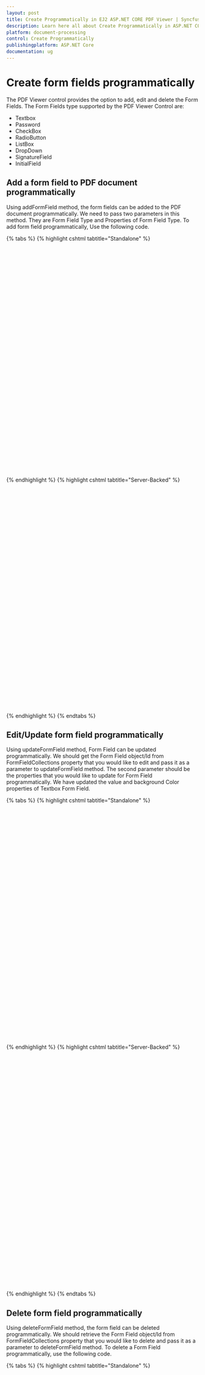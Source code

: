 ```yaml
---
layout: post
title: Create Programmatically in EJ2 ASP.NET CORE PDF Viewer | Syncfusion
description: Learn here all about Create Programmatically in ASP.NET CORE PDF Viewer component of Syncfusion Essential JS 2 and more.
platform: document-processing
control: Create Programmatically
publishingplatform: ASP.NET Core
documentation: ug
---
```


# Create form fields programmatically

The PDF Viewer control provides the option to add, edit and delete the Form Fields. The Form Fields type supported by the PDF Viewer Control are:

* Textbox
* Password
* CheckBox
* RadioButton
* ListBox
* DropDown
* SignatureField
* InitialField

## Add a form field to PDF document programmatically

Using addFormField method, the form fields can be added to the PDF document programmatically. We need to pass two parameters in this method. They are Form Field Type and Properties of Form Field Type. To add form field programmatically, Use the following code.

{% tabs %}
{% highlight cshtml tabtitle="Standalone" %}

<div style="width:100%;height:600px">
    <ejs-pdfviewer id="pdfviewer"
                   style="height:600px"
                   documentPath="https://cdn.syncfusion.com/content/pdf/form-designer.pdf"
                   documentLoad="documentLoaded">
    </ejs-pdfviewer>
</div>
<script>
    function documentLoaded() {
        var pdfviewer = document.getElementById('pdfviewer').ej2_instances[0];
        pdfviewer.formDesignerModule.addFormField("Textbox",
            {
                name: "Textbox",
                bounds: { X: 146, Y: 229, Width: 150, Height: 24 }
            });
    }
</script>
{% endhighlight %}
{% highlight cshtml tabtitle="Server-Backed" %}

<div style="width:100%;height:600px">
    <ejs-pdfviewer id="pdfviewer"
                   style="height:600px"
                   serviceUrl="/api/PdfViewer"
                   documentPath="https://cdn.syncfusion.com/content/pdf/form-designer.pdf"
                   documentLoad="documentLoaded">
    </ejs-pdfviewer>
</div>
<script>
    function documentLoaded() {
        var pdfviewer = document.getElementById('pdfviewer').ej2_instances[0];
        pdfviewer.formDesignerModule.addFormField("Textbox",
            {
                name: "Textbox",
                bounds: { X: 146, Y: 229, Width: 150, Height: 24 }
            });
    }
</script>
{% endhighlight %}
{% endtabs %}

## Edit/Update form field programmatically

Using updateFormField method, Form Field can be updated programmatically. We should get the Form Field object/Id from FormFieldCollections property that you would like to edit and pass it as a parameter to updateFormField method. The second parameter should be the properties that you would like to update for Form Field programmatically. We have updated the value and background Color properties of Textbox Form Field.

{% tabs %}
{% highlight cshtml tabtitle="Standalone" %}

<div style="width:100%;height:600px">
    <ejs-pdfviewer id="pdfviewer"
                   style="height:600px"
                   documentPath="https://cdn.syncfusion.com/content/pdf/form-designer.pdf"
                   documentLoad="documentLoaded">
    </ejs-pdfviewer>
</div>
<script>
    function documentLoaded() {
        var pdfviewer = document.getElementById('pdfviewer').ej2_instances[0];
        pdfviewer.formDesignerModule.addFormField("Textbox",
            { name: "Textbox", bounds: { X: 146, Y: 229, Width: 150, Height: 24 } });
        pdfviewer.formDesignerModule.addFormField("Textbox",
            { name: "Textfield", bounds: { X: 300, Y: 229, Width: 150, Height: 24 } });
        pdfviewer.formDesignerModule.updateFormField(pdfviewer.formFieldCollections[0],
            { backgroundColor: 'red' });
    }
</script>

{% endhighlight %}
{% highlight cshtml tabtitle="Server-Backed" %}

<div style="width:100%;height:600px">
    <ejs-pdfviewer id="pdfviewer"
                   style="height:600px"
                   serviceUrl="/api/PdfViewer"
                   documentPath="https://cdn.syncfusion.com/content/pdf/form-designer.pdf"
                   documentLoad="documentLoaded">
    </ejs-pdfviewer>
</div>
<script>
    function documentLoaded() {
        var pdfviewer = document.getElementById('pdfviewer').ej2_instances[0];
        pdfviewer.formDesignerModule.addFormField("Textbox",
            { name: "Textbox", bounds: { X: 146, Y: 229, Width: 150, Height: 24 } });
        pdfviewer.formDesignerModule.addFormField("Textbox",
            { name: "Textfield", bounds: { X: 300, Y: 229, Width: 150, Height: 24 } });
        pdfviewer.formDesignerModule.updateFormField(pdfviewer.formFieldCollections[0],
            { backgroundColor: 'red' });
    }
</script>

{% endhighlight %}
{% endtabs %}

## Delete form field programmatically

Using deleteFormField method, the form field can be deleted programmatically. We should retrieve the Form Field object/Id from FormFieldCollections property that you would like to delete and pass it as a parameter to deleteFormField method. To delete a Form Field programmatically, use the following code.

{% tabs %}
{% highlight cshtml tabtitle="Standalone" %}

<div style="width:100%;height:600px">
    <ejs-pdfviewer id="pdfviewer"
                   style="height:600px"
                   documentPath="https://cdn.syncfusion.com/content/pdf/form-designer.pdf"
                   documentLoad="documentLoaded">
    </ejs-pdfviewer>
</div>
<script>
    function documentLoaded() {
        var pdfviewer = document.getElementById('pdfviewer').ej2_instances[0];
        pdfviewer.formDesignerModule.addFormField("Textbox",
            { name: "Textbox", bounds: { X: 146, Y: 229, Width: 150, Height: 24 } });
        pdfviewer.formDesignerModule.addFormField("Textbox",
            { name: "Textfield", bounds: { X: 300, Y: 229, Width: 150, Height: 24 } });
        pdfviewer.formDesignerModule.deleteFormField(pdfviewer.formFieldCollections[0] });
     }
</script>

{% endhighlight %}
{% highlight cshtml tabtitle="Server-Backed" %}

<div style="width:100%;height:600px">
    <ejs-pdfviewer id="pdfviewer"
                   style="height:600px"
                   serviceUrl="/api/PdfViewer"
                   documentPath="https://cdn.syncfusion.com/content/pdf/form-designer.pdf"
                   documentLoad="documentLoaded">
    </ejs-pdfviewer>
</div>
<script>
    function documentLoaded() {
        var pdfviewer = document.getElementById('pdfviewer').ej2_instances[0];
        pdfviewer.formDesignerModule.addFormField("Textbox",
            { name: "Textbox", bounds: { X: 146, Y: 229, Width: 150, Height: 24 } });
        pdfviewer.formDesignerModule.addFormField("Textbox",
            { name: "Textfield", bounds: { X: 300, Y: 229, Width: 150, Height: 24 } });
        pdfviewer.formDesignerModule.deleteFormField(pdfviewer.formFieldCollections[0] });
     }
</script>

{% endhighlight %}
{% endtabs %}


## Saving the form fields

When the download icon is selected on the toolbar, the Form Fields will be saved in the PDF document and this action will not affect the original document. Refer the below GIF for further reference.

![Alt text](../images/saveformfield.gif)

You can invoke download action using following code snippet.

{% tabs %}
{% highlight cshtml tabtitle="Standalone" %}
<div style="width:100%;height:600px">
    <ejs-pdfviewer id="pdfviewer"
                   style="height:600px"
                   documentPath="https://cdn.syncfusion.com/content/pdf/form-designer.pdf"
                   enableDownload="true"
                   documentLoad="documentLoaded">
    </ejs-pdfviewer>
</div>
<script>
    function documentLoaded() {
        var pdfViewer = document.getElementById('pdfviewer').ej2_instances[0];
        pdfViewer.download();
    }
</script>
{% endhighlight %}
{% highlight cshtml tabtitle="Server-Backed" %}

<div style="width:100%;height:600px">
    <ejs-pdfviewer id="pdfviewer"
                   style="height:600px"
                   serviceUrl="/api/PdfViewer"
                   documentPath="https://cdn.syncfusion.com/content/pdf/form-designer.pdf"
                   enableDownload="true"
                   documentLoad="documentLoaded">
    </ejs-pdfviewer>
</div>
<script>
    function documentLoaded() {
        var pdfViewer = document.getElementById('pdfviewer').ej2_instances[0];
        pdfViewer.download();
    }
</script>

{% endhighlight %}
{% endtabs %}


## Printing the form fields

When the print icon is selected on the toolbar, the PDF document will be printed along with the Form Fields added to the pages and this action will not affect the original document. Refer the below GIF for further reference.

![Alt text](../images/printformfield.gif)

You can invoke print action using the following code snippet.,

{% tabs %}
{% highlight cshtml tabtitle="Standalone" %}

<div style="width:100%;height:600px">
    <ejs-pdfviewer id="pdfviewer"
                   style="height:600px"
                   documentPath="https://cdn.syncfusion.com/content/pdf/form-designer.pdf"
                   enablePrint="true"
                   documentLoad="print">
    </ejs-pdfviewer>
</div>
<script>
    function print() {
        var pdfViewer = document.getElementById('pdfviewer').ej2_instances[0];
        pdfViewer.print.print();
    }
</script>


{% endhighlight %}
{% highlight cshtml tabtitle="Server-Backed" %}

<div style="width:100%;height:600px">
    <ejs-pdfviewer id="pdfviewer"
                   style="height:600px"
                   serviceUrl="/api/PdfViewer"
                   documentPath="https://cdn.syncfusion.com/content/pdf/form-designer.pdf"
                   enablePrint="true"
                   documentLoad="print">
    </ejs-pdfviewer>
</div>
<script>
    function print() {
        var pdfViewer = document.getElementById('pdfviewer').ej2_instances[0];
        pdfViewer.print.print();
    }
</script>

{% endhighlight %}
{% endtabs %}

## Open the existing PDF document

We can open the already saved PDF document contains Form Fields in it by clicking the open icon in the toolbar. Refer the below GIF for further reference.

![Alt text](../images/openexistingpdf.gif)

## Validate form fields

The form fields in the PDF Document will be validated when the `enableFormFieldsValidation` is set to true and hook the validateFormFields. The validateFormFields will be triggered when the PDF document is downloaded or printed with the non-filled form fields. The non-filled fields will be obtained in the `nonFillableFields` property of the event arguments of validateFormFields.

Add the following code snippet to validate the form fields,

{% tabs %}
{% highlight cshtml tabtitle="Standalone" %}

<div style="width:100%;height:600px">
    <ejs-pdfviewer id="pdfviewer"
                   style="height:600px"
                   documentPath="https://cdn.syncfusion.com/content/pdf/form-designer.pdf"
                   EnableFormFieldsValidation=true
                   ValidateFormFields="validateFormFields">
    </ejs-pdfviewer>
</div>
<script>
    function validateFormFields(args) {
        var nonfilledFormFields = args.nonFillableFields;
    }
</script>

{% endhighlight %}
{% highlight cshtml tabtitle="Server-Backed" %}

<div style="width:100%;height:600px">
    <ejs-pdfviewer id="pdfviewer"
                   style="height:600px"
                   serviceUrl="/api/PdfViewer"
                   documentPath="https://cdn.syncfusion.com/content/pdf/form-designer.pdf"
                   EnableFormFieldsValidation=true
                   ValidateFormFields="validateFormFields">
    </ejs-pdfviewer>
</div>
<script>
    function validateFormFields(args) {
        var nonfilledFormFields = args.nonFillableFields;
    }
</script>

{% endhighlight %}
{% endtabs %}

## Export and import form fields

The PDF Viewer control provides the support to export and import the form field data in the following formats using the `importFormFields`, `exportFormFields`, and `exportFormFieldsAsObject` methods.

* FDF
* XFDF
* JSON

### Export and import as FDF

Using the `exportFormFields` method, the form field data can be exported in the specified data format. This method accepts two parameters:

* The first one must be the destination path for the exported data. If the path is not specified, it will ask for the location while exporting.
* The second parameter should be the format type of the form data.

The following code explains how to export the form field data as FDF.

```html

<button id="exportFdf" onclick="exportFdf()">Export FDF</button>
<button id="importFdf" onclick="importFdf()">Import FDF</button>

<div style="width:100%;height:600px">
    <ejs-pdfviewer id="pdfviewer"
                   style="height:600px"
                   serviceUrl="/api/PdfViewer"
                   documentPath="https://cdn.syncfusion.com/content/pdf/form-designer.pdf">
    </ejs-pdfviewer>
</div>

<script>
    // Event triggers on Export FDF button click.
    function exportFdf() {
        var viewer = document.getElementById('pdfviewer').ej2_instances[0];
        // Data must be the desired path for the exported document.
        viewer.exportFormFields('Data', FormFieldDataFormat.Fdf);
    }

    // Event triggers on Import FDF button click.
    function importFdf() {
        var viewer = document.getElementById('pdfviewer').ej2_instances[0];
        // The file for importing the form fields should be placed in the desired location, and the path should be provided correctly.
        viewer.importFormFields('File', FormFieldDataFormat.Fdf);
    }
</script>

```

### Export and import as XFDF

The following code explains how to export the form field data as XFDF.

```html

<button id="exportXfdf" onclick="exportXfdf()">Export XFDF</button>
<button id="importXfdf" onclick="importXfdf()">Import XFDF</button>

<div style="width:100%;height:600px">
    <ejs-pdfviewer id="pdfviewer"
                   style="height:600px"
                   serviceUrl="/api/PdfViewer"
                   documentPath="https://cdn.syncfusion.com/content/pdf/form-designer.pdf">
    </ejs-pdfviewer>
</div>

<script>
    // Event triggers on Export XFDF button click.
    function exportXfdf() {
        var viewer = document.getElementById('pdfviewer').ej2_instances[0];
        // Data must be the desired path for the exported document.
        viewer.exportFormFields('Data', FormFieldDataFormat.Xfdf);
    }

    // Event triggers on Import XFDF button click.
    function importXfdf() {
        var viewer = document.getElementById('pdfviewer').ej2_instances[0];
        // The file for importing the form fields should be placed in the desired location, and the path should be provided correctly.
        viewer.importFormFields('File', FormFieldDataFormat.Xfdf);
    }
</script>

```

### Export and import as JSON

The following code explains how to export the form field data as JSON.

```html

<button id="exportJson" onclick="exportJson()">Export JSON</button>
<button id="importJson" onclick="importJson()">Import JSON</button>

<div style="width:100%;height:600px">
    <ejs-pdfviewer id="pdfviewer"
                   style="height:600px"
                   serviceUrl="/api/PdfViewer"
                   documentPath="https://cdn.syncfusion.com/content/pdf/form-designer.pdf">
    </ejs-pdfviewer>
</div>

<script>
    // Event triggers on Export JSON button click.
    function exportJson() {
        var viewer = document.getElementById('pdfviewer').ej2_instances[0];
        // Data must be the desired path for the exported document.
        viewer.exportFormFields('Data', FormFieldDataFormat.Json);
    }

    // Event triggers on Import JSON button click.
    function importJson() {
        var viewer = document.getElementById('pdfviewer').ej2_instances[0];
        // The file for importing the form fields should be placed in the desired location, and the path should be provided correctly.
        viewer.importFormFields('File', FormFieldDataFormat.Json);
    }
</script>

```

### Export and import as Object

The PDF Viewer control supports exporting the form field data as an object, and the exported data will be imported into the current PDF document from the object.

The following code shows how to export the form field data as an object and import the form field data from that object into the current PDF document via a button click.

```html

<button id="exportDataAsObject" onclick="exportDataAsObject()">Export Object</button>
<button id="importData" onclick="importData()">Import Data</button>

<div style="width:100%;height:600px">
    <ejs-pdfviewer id="pdfviewer"
                   style="height:600px"
                   serviceUrl="/api/PdfViewer"
                   documentPath="https://cdn.syncfusion.com/content/pdf/form-designer.pdf">
    </ejs-pdfviewer>
</div>

<script>
    var exportedData;

    // Event triggers on Export Object button click.
    function exportDataAsObject() {
        var viewer = document.getElementById('pdfviewer').ej2_instances[0];

        // Export the form field data to an FDF object.
        viewer.exportFormFieldsAsObject(FormFieldDataFormat.Fdf).then(value => {
            exportedData = value;
        })

        //// Export the form field data to an XFDF object.
        //viewer.exportFormFieldsAsObject(FormFieldDataFormat.Xfdf).then(value => {
        //    exportedData = value;
        //})

        //// Export the form field data to an JSON object.
        //viewer.exportFormFieldsAsObject(FormFieldDataFormat.Json).then(value => {
        //    exportedData = value;
        //})
    }

    // Event triggers on Import Data button click.
    function importData() {
        var viewer = document.getElementById('pdfviewer').ej2_instances[0];

        // Import the form field data from the FDF object into the current PDF document.
        viewer.importFormFields(exportedData, FormFieldDataFormat.Fdf);

        //// Import the form field data from the XFDF object into the current PDF document.
        //viewer.importFormFields (exportedData, FormFieldDataFormat.Xfdf);

        //// Import the form field data from the FDF object into the current PDF document.
        //viewer.importFormFields (exportedData, FormFieldDataFormat.Json);
    }
</script>

```


## Form Field Properties

Form field properties in Syncfusion<sup style="font-size:70%">&reg;</sup> PDF Viewer allow you to customize and interact with form fields embedded within PDF documents. This documentation provides an overview of the form field properties supported by the Syncfusion<sup style="font-size:70%">&reg;</sup> PDF Viewer and explains how to use them effectively.

  * Textbox
  * Password
  * CheckBox
  * RadioButton
  * ListBox
  * DropDown
  * SignatureField
  * InitialField

### Signature and initial fields settings

Using the `updateFormField` method, the form fields can be updated programmatically.

The following code example explains how to update the signature field properties on a button click.

{% tabs %}
{% highlight cshtml tabtitle="Standalone" %}

<button id="updateProperties" onclick="updateProperties()">Update Properties</button>

<div style="width:100%;height:600px">
    <ejs-pdfviewer id="pdfviewer"
                   style="height:600px"
                   documentPath="https://cdn.syncfusion.com/content/pdf/pdf-succinctly.pdf">
    </ejs-pdfviewer>
</div>

<script>

    // Event triggers on Update Properties button click.
    function updateProperties() {
        var viewer = document.getElementById('pdfviewer').ej2_instances[0];
        var formField = viewer.retrieveFormFields();
        viewer.formDesignerModule.updateFormField(formField[0], {
            name: 'Signature',
            isReadOnly: true,
            visibility: 'visible',
            isRequired: false,
            isPrint: true,
            tooltip: 'Signature',
            thickness: 4
        });
    }
</script>

{% endhighlight %}
{% highlight cshtml tabtitle="Server-Backed" %}

<button id="updateProperties" onclick="updateProperties()">Update Properties</button>

<div style="width:100%;height:600px">
    <ejs-pdfviewer id="pdfviewer"
                   style="height:600px"
                   serviceUrl="/api/PdfViewer"
                   documentPath="https://cdn.syncfusion.com/content/pdf/pdf-succinctly.pdf">
    </ejs-pdfviewer>
</div>

<script>

    // Event triggers on Update Properties button click.
    function updateProperties() {
        var viewer = document.getElementById('pdfviewer').ej2_instances[0];
        var formField = viewer.retrieveFormFields();
        viewer.formDesignerModule.updateFormField(formField[0], {
            name: 'Signature',
            isReadOnly: true,
            visibility: 'visible',
            isRequired: false,
            isPrint: true,
            tooltip: 'Signature',
            thickness: 4
        });
    }
</script>

{% endhighlight %}
{% endtabs %}


The following code example explains how to update the properties of the signature field added to the document from the form designer toolbar.

{% tabs %}
{% highlight cshtml tabtitle="Standalone" %}

<div style="width:100%;height:600px">
    <ejs-pdfviewer id="pdfviewer"
                   style="height:600px"
                   serviceUrl="/api/PdfViewer"
                   documentPath="https://cdn.syncfusion.com/content/pdf/pdf-succinctly.pdf"
                   documentLoad="onload"
                   >
    </ejs-pdfviewer>
</div>

<script type="text/javascript">

    window.onload = function () {
        var viewer = document.getElementById('pdfviewer').ej2_instances[0];
        viewer.signatureFieldSettings = {
            // Set the name of the form field element.
            name: 'Signature',
            // Specify whether the signature field is in read-only or read-write mode.
            isReadOnly: false,
            // Set the visibility of the form field.
            visibility: 'visible',
            // Specify whether the field is mandatory or not.
            isRequired: false,
            // Specify whether to print the signature field.
            isPrint: true,
            // Set the text to be displayed as a tooltip.
            tooltip: 'Signature',
            // Set the thickness of the signature field. To hide the borders, set the value to 0 (zero).
            thickness: 4,
            // Specify the properties of the signature indicator in the signature field.
            signatureIndicatorSettings: {
                opacity: 1,
                backgroundColor: '#daeaf7ff',
                height: 50,
                fontSize: 15,
                text: 'Signature Field',
                color: 'white'
            }
        }
    }

</script>

{% endhighlight %}
{% highlight cshtml tabtitle="Server-Backed" %}

<div style="width:100%;height:600px">
    <ejs-pdfviewer id="pdfviewer"
                   style="height:600px"
                   serviceUrl="/api/PdfViewer"
                   documentPath="https://cdn.syncfusion.com/content/pdf/pdf-succinctly.pdf"
                   documentLoad="onload"
                   >
    </ejs-pdfviewer>
</div>
<script type="text/javascript">

    window.onload = function () {
        var viewer = document.getElementById('pdfviewer').ej2_instances[0];
        viewer.signatureFieldSettings = {
            // Set the name of the form field element.
            name: 'Signature',
            // Specify whether the signature field is in read-only or read-write mode.
            isReadOnly: false,
            // Set the visibility of the form field.
            visibility: 'visible',
            // Specify whether the field is mandatory or not.
            isRequired: false,
            // Specify whether to print the signature field.
            isPrint: true,
            // Set the text to be displayed as a tooltip.
            tooltip: 'Signature',
            // Set the thickness of the signature field. To hide the borders, set the value to 0 (zero).
            thickness: 4,
            // Specify the properties of the signature indicator in the signature field.
            signatureIndicatorSettings: {
                opacity: 1,
                backgroundColor: '#daeaf7ff',
                height: 50,
                fontSize: 15,
                text: 'Signature Field',
                color: 'white'
            }
        }
    }

</script>

{% endhighlight %}
{% endtabs %}


![Signature Field Settings](../images/signature_field.png)

The following code example explains how to update the properties of the initial field added to the document from the form designer toolbar.

<script type="text/javascript">

window.onload = function () {
    var viewer = document.getElementById('pdfviewer').ej2_instances[0];
    viewer.initialFieldSettings  = {
        // Set the name of the form field element.
        name: 'Initial',
        // Specify whether the initial field is in read-only or read-write mode.
        isReadOnly: false,
        // Set the visibility of the form field.
        visibility: 'visible',
        // Specify whether the field is mandatory or not.
        isRequired: false,
        // Specify whether to print the initial field.
        isPrint: true,
        // Set the text to be displayed as tooltip.
        tooltip: 'Initial',
        // Set the thickness of the initial field. To hide the borders, set the value to 0 (zero).
        thickness: 4,
        // Specify the properties of the initial indicator in the initial field.
        initialIndicatorSettings: {
        opacity: 1,
        backgroundColor: '#daeaf7ff',
        height: 50,
        fontSize: 15,
        text: 'Initial Field',
        color: 'white'
        },
    }
}

</script>

![Initial Field Settings](../images/initialfield.png)

### Textbox field settings

Using the `updateFormField` method, the form fields can be updated programmatically.

The following code example explains how to update the Textbox field properties on a button click.

{% tabs %}
{% highlight cshtml tabtitle="Standalone" %}

<button id="updateProperties" onclick="updateProperties()">Update Properties</button>

<div style="width:100%;height:600px">
    <ejs-pdfviewer id="pdfviewer"
                   style="height:600px"
                   documentPath="https://cdn.syncfusion.com/content/pdf/pdf-succinctly.pdf">
    </ejs-pdfviewer>
</div>

<script>

    // Event triggers on Update Properties button click.
    function updateProperties() {
        var viewer = document.getElementById('pdfviewer').ej2_instances[0];
        var formField = viewer.retrieveFormFields();
        viewer.formDesignerModule.updateFormField(formField[0], {
            name: 'Textbox',
            isReadOnly: false,
            visibility: 'visible',
            isRequired: false,
            isPrint: true,
            tooltip: 'Textbox',
            thickness: 4,
            value:'Textbox',
            fontFamily: 'Courier',
            fontSize: 10,
            fontStyle: 'None',
            color: 'black',
            borderColor: 'black',
            backgroundColor: '#daeaf7ff',
            alignment: 'Left',
            maxLength: 0,
            isMultiline: false,
            bounds: { X: 146, Y: 229, Width: 150, Height: 24 }
        });
    }
</script>

{% endhighlight %}
{% highlight cshtml tabtitle="Server-Backed" %}

<button id="updateProperties" onclick="updateProperties()">Update Properties</button>

<div style="width:100%;height:600px">
    <ejs-pdfviewer id="pdfviewer"
                   style="height:600px"
                   documentPath="https://cdn.syncfusion.com/content/pdf/pdf-succinctly.pdf">
    </ejs-pdfviewer>
</div>

<script>

    // Event triggers on Update Properties button click.
    function updateProperties() {
        var viewer = document.getElementById('pdfviewer').ej2_instances[0];
        var formField = viewer.retrieveFormFields();
        viewer.formDesignerModule.updateFormField(formField[0], {
            name: 'Textbox',
            isReadOnly: false,
            visibility: 'visible',
            isRequired: false,
            isPrint: true,
            tooltip: 'Textbox',
            thickness: 4,
            value:'Textbox',
            fontFamily: 'Courier',
            fontSize: 10,
            fontStyle: 'None',
            color: 'black',
            borderColor: 'black',
            backgroundColor: '#daeaf7ff',
            alignment: 'Left',
            maxLength: 0,
            isMultiline: false,
            bounds: { X: 146, Y: 229, Width: 150, Height: 24 }
        });
    }
</script>

{% endhighlight %}
{% endtabs %}

The following code example explains how to update the properties of the textbox field added to the document from the form designer toolbar.

{% tabs %}
{% highlight cshtml tabtitle="Standalone" %}

<div style="width:100%;height:600px">
    <ejs-pdfviewer id="pdfviewer"
                   style="height:600px"
                   documentPath="https://cdn.syncfusion.com/content/pdf/pdf-succinctly.pdf"
                   documentLoad="onload">
    </ejs-pdfviewer>
</div>

<script type="text/javascript">

    window.onload = function () {
        var viewer = document.getElementById('pdfviewer').ej2_instances[0];
        viewer.textFieldSettings = {
            // Set the name of the form field element.
            name: 'Textbox',
            // Specify whether the Textbox field is in read-only or read-write mode.
            isReadOnly: false,
            // Set the visibility of the form field.
            visibility: 'visible',
            // Specify whether the field is mandatory or not.
            isRequired: false,
            // Specify whether to print the Textbox field.
            isPrint: true,
            // Set the text to be displayed as a tooltip.
            tooltip: 'Textbox',
            // Set the thickness of the Textbox field. To hide the borders, set the value to 0 (zero).
            thickness: 4,
            // Set the value of the form field element.
            value:'Textbox',
            // Set the font family of the textbox field.
            fontFamily: 'Courier',
            // Set the font size of the textbox field.
            fontSize: 10,
            // Specify the font style
            fontStyle: 'None',
            // Set the font color of the textbox field.
            color: 'black',
            // Set the border color of the textbox field.
            borderColor: 'black',
            // Set the background color of the textbox field.
            backgroundColor: '#daeaf7ff',
            // Set the alignment of the text.
            alignment: 'Left',
            // Set the maximum character length.
            maxLength: 0,
            // Allows multiline input in the text field. FALSE, by default.
            isMultiline: false
        }
    }

</script>

{% endhighlight %}
{% highlight cshtml tabtitle="Server-Backed" %}

<div style="width:100%;height:600px">
    <ejs-pdfviewer id="pdfviewer"
                   style="height:600px"
                   serviceUrl="/api/PdfViewer"
                   documentPath="https://cdn.syncfusion.com/content/pdf/pdf-succinctly.pdf"
                   documentLoad="onload">
    </ejs-pdfviewer>
</div>

<script type="text/javascript">

    window.onload = function () {
        var viewer = document.getElementById('pdfviewer').ej2_instances[0];
        viewer.textFieldSettings = {
            // Set the name of the form field element.
            name: 'Textbox',
            // Specify whether the Textbox field is in read-only or read-write mode.
            isReadOnly: false,
            // Set the visibility of the form field.
            visibility: 'visible',
            // Specify whether the field is mandatory or not.
            isRequired: false,
            // Specify whether to print the Textbox field.
            isPrint: true,
            // Set the text to be displayed as a tooltip.
            tooltip: 'Textbox',
            // Set the thickness of the Textbox field. To hide the borders, set the value to 0 (zero).
            thickness: 4,
            // Set the value of the form field element.
            value:'Textbox',
            // Set the font family of the textbox field.
            fontFamily: 'Courier',
            // Set the font size of the textbox field.
            fontSize: 10,
            // Specify the font style
            fontStyle: 'None',
            // Set the font color of the textbox field.
            color: 'black',
            // Set the border color of the textbox field.
            borderColor: 'black',
            // Set the background color of the textbox field.
            backgroundColor: '#daeaf7ff',
            // Set the alignment of the text.
            alignment: 'Left',
            // Set the maximum character length.
            maxLength: 0,
            // Allows multiline input in the text field. FALSE, by default.
            isMultiline: false
        }
    }

</script>

{% endhighlight %}
{% endtabs %}

![Textbox Field Settings](../images/Textbox.png)

### Password field settings

Using the `updateFormField` method, the form fields can be updated programmatically.

The following code example explains how to update the Password field properties on a button click.

{% tabs %}
{% highlight cshtml tabtitle="Standalone" %}

<button id="updateProperties" onclick="updateProperties()">Update Properties</button>

<div style="width:100%;height:600px">
    <ejs-pdfviewer id="pdfviewer"
                   style="height:600px"
                   documentPath="https://cdn.syncfusion.com/content/pdf/pdf-succinctly.pdf">
    </ejs-pdfviewer>
</div>

<script>

    // Event triggers on Update Properties button click.
    function updateProperties() {
        var viewer = document.getElementById('pdfviewer').ej2_instances[0];
        var formField = viewer.retrieveFormFields();
        viewer.formDesignerModule.updateFormField(formField[0], {
            name: 'Password',
            isReadOnly: false,
            visibility: 'visible',
            isRequired: false,
            isPrint: true,
            tooltip: 'Password',
            thickness: 4,
            value:'Password',
            fontFamily: 'Courier',
            fontSize: 10,
            fontStyle: 'None',
            color: 'black',
            borderColor: 'black',
            backgroundColor:'#daeaf7ff',
            alignment: 'Left',
            maxLength: 0,
            bounds: { X: 148, Y: 229, Width: 150, Height: 24 }
        });
    }
</script>

{% endhighlight %}
{% highlight cshtml tabtitle="Server-Backed" %}

<button id="updateProperties" onclick="updateProperties()">Update Properties</button>

<div style="width:100%;height:600px">
    <ejs-pdfviewer id="pdfviewer"
                   style="height:600px"
                   serviceUrl="/api/PdfViewer"
                   documentPath="https://cdn.syncfusion.com/content/pdf/pdf-succinctly.pdf">
    </ejs-pdfviewer>
</div>

<script>

    // Event triggers on Update Properties button click.
    function updateProperties() {
        var viewer = document.getElementById('pdfviewer').ej2_instances[0];
        var formField = viewer.retrieveFormFields();
        viewer.formDesignerModule.updateFormField(formField[0], {
            name: 'Password',
            isReadOnly: false,
            visibility: 'visible',
            isRequired: false,
            isPrint: true,
            tooltip: 'Password',
            thickness: 4,
            value:'Password',
            fontFamily: 'Courier',
            fontSize: 10,
            fontStyle: 'None',
            color: 'black',
            borderColor: 'black',
            backgroundColor:'#daeaf7ff',
            alignment: 'Left',
            maxLength: 0,
            bounds: { X: 148, Y: 229, Width: 150, Height: 24 }
        });
    }
</script>

{% endhighlight %}
{% endtabs %}


The following code example explains how to update the properties of the password field added to the document from the form designer toolbar.

{% tabs %}
{% highlight cshtml tabtitle="Standalone" %}

<div style="width:100%;height:600px">
    <ejs-pdfviewer id="pdfviewer"
                   style="height:600px"
                   documentPath="https://cdn.syncfusion.com/content/pdf/pdf-succinctly.pdf"
                   documentLoad="onload">
    </ejs-pdfviewer>
</div>

<script type="text/javascript">

    window.onload = function () {
        var viewer = document.getElementById('pdfviewer').ej2_instances[0];
            viewer.passwordFieldSettings = {
            // Set the name of the form field element.
            name: 'Password',
            // Specify whether the Password field is in read-only or read-write mode.
            isReadOnly: false,
            // Set the visibility of the form field.
            visibility: 'visible',
            // Specify whether the field is mandatory or not.
            isRequired: false,
            // Specify whether to print the Password field.
            isPrint: true,
            // Set the text to be displayed as a tooltip.
            tooltip: 'Password',
            // Set the thickness of the Password field. To hide the borders, set the value to 0 (zero).
            thickness: 4,
            // Set the value of the form field element.
            value:'Password',
            // Set the font family of the Password field.
            fontFamily: 'Courier',
            // Set the font size of the Password field.
            fontSize: 10,
            // Specify the font style
            fontStyle: 'None',
            // Set the font color of the Password field.
            color: 'black',
            // Set the border color of the Password field.
            borderColor: 'black',
            // Set the background color of the Password field.
            backgroundColor: '#daeaf7ff',
            // Set the alignment of the text.
            alignment: 'Left',
            // Set the maximum character length.
            maxLength: 0,
        }
    }

</script>

{% endhighlight %}
{% highlight cshtml tabtitle="Server-Backed" %}

<div style="width:100%;height:600px">
    <ejs-pdfviewer id="pdfviewer"
                   style="height:600px"
                   serviceUrl="/api/PdfViewer"
                   documentPath="https://cdn.syncfusion.com/content/pdf/pdf-succinctly.pdf"
                   documentLoad="onload">
    </ejs-pdfviewer>
</div>

<script type="text/javascript">

    window.onload = function () {
        var viewer = document.getElementById('pdfviewer').ej2_instances[0];
            viewer.passwordFieldSettings = {
            // Set the name of the form field element.
            name: 'Password',
            // Specify whether the Password field is in read-only or read-write mode.
            isReadOnly: false,
            // Set the visibility of the form field.
            visibility: 'visible',
            // Specify whether the field is mandatory or not.
            isRequired: false,
            // Specify whether to print the Password field.
            isPrint: true,
            // Set the text to be displayed as a tooltip.
            tooltip: 'Password',
            // Set the thickness of the Password field. To hide the borders, set the value to 0 (zero).
            thickness: 4,
            // Set the value of the form field element.
            value:'Password',
            // Set the font family of the Password field.
            fontFamily: 'Courier',
            // Set the font size of the Password field.
            fontSize: 10,
            // Specify the font style
            fontStyle: 'None',
            // Set the font color of the Password field.
            color: 'black',
            // Set the border color of the Password field.
            borderColor: 'black',
            // Set the background color of the Password field.
            backgroundColor: '#daeaf7ff',
            // Set the alignment of the text.
            alignment: 'Left',
            // Set the maximum character length.
            maxLength: 0,
        }
    }

</script>

{% endhighlight %}
{% endtabs %}


![Password Field Settings](../images/Password.png)

### CheckBox field settings

Using the `updateFormField` method, the form fields can be updated programmatically.

The following code example explains how to update the CheckBox field properties on a button click.

{% tabs %}
{% highlight cshtml tabtitle="Standalone" %}

<button id="updateProperties" onclick="updateProperties()">Update Properties</button>

<div style="width:100%;height:600px">
    <ejs-pdfviewer id="pdfviewer"
                   style="height:600px"
                   documentPath="https://cdn.syncfusion.com/content/pdf/pdf-succinctly.pdf">
    </ejs-pdfviewer>
</div>

<script>
    // Event triggers on Update Properties button click.
    function updateProperties() {
        var viewer = document.getElementById('pdfviewer').ej2_instances[0];
        var formField = viewer.retrieveFormFields();
        viewer.formDesignerModule.updateFormField(formField[0], {
            name: 'CheckBox',
            isReadOnly: true,
            visibility: 'visible',
            isRequired: false,
            isPrint: true,
            tooltip: 'CheckBox',
            thickness: 4,
            isChecked: true,
            backgroundColor: '#daeaf7ff',
            borderColor: 'black',
            value: 'CheckBox'
        });
    }
</script>

{% endhighlight %}
{% highlight cshtml tabtitle="Server-Backed" %}

<button id="updateProperties" onclick="updateProperties()">Update Properties</button>

<div style="width:100%;height:600px">
    <ejs-pdfviewer id="pdfviewer"
                   style="height:600px"
                   serviceUrl="/api/PdfViewer"
                   documentPath="https://cdn.syncfusion.com/content/pdf/pdf-succinctly.pdf">
    </ejs-pdfviewer>
</div>

<script>
    // Event triggers on Update Properties button click.
    function updateProperties() {
        var viewer = document.getElementById('pdfviewer').ej2_instances[0];
        var formField = viewer.retrieveFormFields();
        viewer.formDesignerModule.updateFormField(formField[0], {
            name: 'CheckBox',
            isReadOnly: true,
            visibility: 'visible',
            isRequired: false,
            isPrint: true,
            tooltip: 'CheckBox',
            thickness: 4,
            isChecked: true,
            backgroundColor: '#daeaf7ff',
            borderColor: 'black',
            value: 'CheckBox'
        });
    }
</script>

{% endhighlight %}
{% endtabs %}

The following code example explains how to update the properties of the CheckBox field added to the document from the form designer toolbar.

{% tabs %}
{% highlight cshtml tabtitle="Standalone" %}

<div style="width:100%;height:600px">
    <ejs-pdfviewer id="pdfviewer"
                   style="height:600px"
                   documentPath="https://cdn.syncfusion.com/content/pdf/pdf-succinctly.pdf"
                   documentLoad="onload">
    </ejs-pdfviewer>
</div>

<script type="text/javascript">

    window.onload = function () {
        var viewer = document.getElementById('pdfviewer').ej2_instances[0];
        viewer.checkBoxFieldSettings = {
            // Set the name of the form field element.
            name: 'CheckBox',
            // Specify whether the CheckBox field is in read-only or read-write mode.
            isReadOnly: false,
            // Set the visibility of the form field.
            visibility: 'visible',
            // Specify whether the field is mandatory or not.
            isRequired: false,
            // Specify whether to print the CheckBox field.
            isPrint: true,
            // Set the text to be displayed as a tooltip.
            tooltip: 'CheckBox',
            // Set the thickness of the CheckBox field. To hide the borders, set the value to 0 (zero).
            thickness: 4,
            // Specifies whether the check box is in checked state or not.
            isChecked: true,
            // Set the background color of the check box in hexadecimal string format.
            backgroundColor: '#daeaf7ff',
            // Set the border color of the check box field.
            borderColor: 'black'
            // Set the value of the form field element.
            value: 'CheckBox'
        }
    }

</script>

{% endhighlight %}
{% highlight cshtml tabtitle="Server-Backed" %}

<div style="width:100%;height:600px">
    <ejs-pdfviewer id="pdfviewer"
                   style="height:600px"
                   serviceUrl="/api/PdfViewer"
                   documentPath="https://cdn.syncfusion.com/content/pdf/pdf-succinctly.pdf"
                   documentLoad="onload">
    </ejs-pdfviewer>
</div>

<script type="text/javascript">

    window.onload = function () {
        var viewer = document.getElementById('pdfviewer').ej2_instances[0];
        viewer.checkBoxFieldSettings = {
            // Set the name of the form field element.
            name: 'CheckBox',
            // Specify whether the CheckBox field is in read-only or read-write mode.
            isReadOnly: false,
            // Set the visibility of the form field.
            visibility: 'visible',
            // Specify whether the field is mandatory or not.
            isRequired: false,
            // Specify whether to print the CheckBox field.
            isPrint: true,
            // Set the text to be displayed as a tooltip.
            tooltip: 'CheckBox',
            // Set the thickness of the CheckBox field. To hide the borders, set the value to 0 (zero).
            thickness: 4,
            // Specifies whether the check box is in checked state or not.
            isChecked: true,
            // Set the background color of the check box in hexadecimal string format.
            backgroundColor: '#daeaf7ff',
            // Set the border color of the check box field.
            borderColor: 'black'
            // Set the value of the form field element.
            value: 'CheckBox'
        }
    }

</script>

{% endhighlight %}
{% endtabs %}

![CheckBox Field Settings](../images/Checkbox.png)

### RadioButton field settings

Using the `updateFormField` method, the form fields can be updated programmatically.

The following code example explains how to update the RadioButton field properties on a button click.

{% tabs %}
{% highlight cshtml tabtitle="Standalone" %}

<button id="updateProperties" onclick="updateProperties()">Update Properties</button>

<div style="width:100%;height:600px">
    <ejs-pdfviewer id="pdfviewer"
                   style="height:600px"
                   documentPath="https://cdn.syncfusion.com/content/pdf/pdf-succinctly.pdf">
    </ejs-pdfviewer>
</div>

<script>
    // Event triggers on Update Properties button click.
    function updateProperties() {
        var viewer = document.getElementById('pdfviewer').ej2_instances[0];
        var formField = viewer.retrieveFormFields();
        viewer.formDesignerModule.updateFormField(formField[0], {
            name: 'RadioButton',
            isReadOnly: false,
            visibility: 'visible',
            isRequired: false,
            isPrint: true,
            tooltip: 'RadioButton',
            thickness: 4,
            isSelected: true,
            backgroundColor: '#daeaf7ff',
            borderColor: 'black',
            value: 'RadioButton'
        });
    }
</script>

{% endhighlight %}
{% highlight cshtml tabtitle="Server-Backed" %}

<button id="updateProperties" onclick="updateProperties()">Update Properties</button>

<div style="width:100%;height:600px">
    <ejs-pdfviewer id="pdfviewer"
                   style="height:600px"
                   serviceUrl="/api/PdfViewer"
                   documentPath="https://cdn.syncfusion.com/content/pdf/pdf-succinctly.pdf">
    </ejs-pdfviewer>
</div>

<script>
    // Event triggers on Update Properties button click.
    function updateProperties() {
        var viewer = document.getElementById('pdfviewer').ej2_instances[0];
        var formField = viewer.retrieveFormFields();
        viewer.formDesignerModule.updateFormField(formField[0], {
            name: 'RadioButton',
            isReadOnly: false,
            visibility: 'visible',
            isRequired: false,
            isPrint: true,
            tooltip: 'RadioButton',
            thickness: 4,
            isSelected: true,
            backgroundColor: '#daeaf7ff',
            borderColor: 'black',
            value: 'RadioButton'
        });
    }
</script>

{% endhighlight %}
{% endtabs %}


The following code example explains how to update the properties of the RadioButton field added to the document from the form designer toolbar.

{% tabs %}
{% highlight cshtml tabtitle="Standalone" %}

<div style="width:100%;height:600px">
    <ejs-pdfviewer id="pdfviewer"
                   style="height:600px"
                   documentPath="https://cdn.syncfusion.com/content/pdf/pdf-succinctly.pdf"
                   documentLoad="onload">
    </ejs-pdfviewer>
</div>

<script type="text/javascript">

    window.onload = function () {
        var viewer = document.getElementById('pdfviewer').ej2_instances[0];
        viewer.radioButtonFieldSettings = {
            // Set the name of the form field element.
            name: 'RadioButton',
            // Specify whether the RadioButton field is in read-only or read-write mode.
            isReadOnly: false,
            // Set the visibility of the form field.
            visibility: 'visible',
            // Specify whether the field is mandatory or not.
            isRequired: false,
            // Specify whether to print the RadioButton field.
            isPrint: true,
            // Set the text to be displayed as a tooltip.
            tooltip: 'RadioButton',
            // Set the thickness of the RadioButton field. To hide the borders, set the value to 0 (zero).
            thickness: 4,
            // Specifies whether the radio button is in checked state or not.
            isSelected: true,
            // Set the background color of the radio button in hexadecimal string format.
            backgroundColor: '#daeaf7ff',
            // Set the border color of the radio button field.
            borderColor: 'black'
            // Set the value of the form field element.
            value: 'RadioButton'
        }
    }

</script>

{% endhighlight %}
{% highlight cshtml tabtitle="Server-Backed" %}

<div style="width:100%;height:600px">
    <ejs-pdfviewer id="pdfviewer"
                   style="height:600px"
                   serviceUrl="/api/PdfViewer"
                   documentPath="https://cdn.syncfusion.com/content/pdf/pdf-succinctly.pdf"
                   documentLoad="onload">
    </ejs-pdfviewer>
</div>

<script type="text/javascript">

    window.onload = function () {
        var viewer = document.getElementById('pdfviewer').ej2_instances[0];
        viewer.radioButtonFieldSettings = {
            // Set the name of the form field element.
            name: 'RadioButton',
            // Specify whether the RadioButton field is in read-only or read-write mode.
            isReadOnly: false,
            // Set the visibility of the form field.
            visibility: 'visible',
            // Specify whether the field is mandatory or not.
            isRequired: false,
            // Specify whether to print the RadioButton field.
            isPrint: true,
            // Set the text to be displayed as a tooltip.
            tooltip: 'RadioButton',
            // Set the thickness of the RadioButton field. To hide the borders, set the value to 0 (zero).
            thickness: 4,
            // Specifies whether the radio button is in checked state or not.
            isSelected: true,
            // Set the background color of the radio button in hexadecimal string format.
            backgroundColor: '#daeaf7ff',
            // Set the border color of the radio button field.
            borderColor: 'black'
            // Set the value of the form field element.
            value: 'RadioButton'
        }
    }

</script>

{% endhighlight %}
{% endtabs %}


![RadioButton Field Settings](../images/Radiobutton.png)

### ListBox field settings

Using the `updateFormField` method, the form fields can be updated programmatically.

The following code example explains how to update the ListBox field properties on a button click.

{% tabs %}
{% highlight cshtml tabtitle="Standalone" %}

<button id="updateProperties" onclick="updateProperties()">Update Properties</button>

<div style="width:100%;height:600px">
    <ejs-pdfviewer id="pdfviewer"
                   style="height:600px"
                   documentPath="https://cdn.syncfusion.com/content/pdf/pdf-succinctly.pdf">
    </ejs-pdfviewer>
</div>

<script>
    // Event triggers on Update Properties button click.
    function updateProperties() {
        var viewer = document.getElementById('pdfviewer').ej2_instances[0];
        var formField = viewer.retrieveFormFields();
        var customOptions = [
            { itemName: 'item1', itemValue: 'item1' },
            { itemName: 'item2', itemValue: 'item2' },
            { itemName: 'item3', itemValue: 'item3' }
        ];
        var formField = viewer.retrieveFormFields();
        viewer.formDesignerModule.updateFormField(formField[0], {
 name: 'ListBox',
            isReadOnly: false,
            visibility: 'visible',
            isRequired: false,
            isPrint: true,
            tooltip: 'ListBox',
            thickness: 4,
            fontFamily: 'Courier',
            fontSize: 10,
            fontStyle: 'None',
            color: 'black',
            borderColor: 'black',
            backgroundColor: '#daeaf7ff',
            alignment: 'Left',
            options: customOptions
        });
    }
</script>

{% endhighlight %}
{% highlight cshtml tabtitle="Server-Backed" %}

<button id="updateProperties" onclick="updateProperties()">Update Properties</button>

<div style="width:100%;height:600px">
    <ejs-pdfviewer id="pdfviewer"
                   style="height:600px"
                   serviceUrl="/api/PdfViewer"
                   documentPath="https://cdn.syncfusion.com/content/pdf/pdf-succinctly.pdf">
    </ejs-pdfviewer>
</div>

<script>
    // Event triggers on Update Properties button click.
    function updateProperties() {
        var viewer = document.getElementById('pdfviewer').ej2_instances[0];
        var formField = viewer.retrieveFormFields();
        const customOptions = [
            { itemName: 'item1', itemValue: 'item1' },
            { itemName: 'item2', itemValue: 'item2' },
            { itemName: 'item3', itemValue: 'item3' }
        ];
        var formField = viewer.retrieveFormFields();
        viewer.formDesignerModule.updateFormField(formField[0], {
 name: 'ListBox',
            isReadOnly: false,
            visibility: 'visible',
            isRequired: false,
            isPrint: true,
            tooltip: 'ListBox',
            thickness: 4,
            fontFamily: 'Courier',
            fontSize: 10,
            fontStyle: 'None',
            color: 'black',
            borderColor: 'black',
            backgroundColor: '#daeaf7ff',
            alignment: 'Left',
            options: customOptions
        });
    }
</script>

{% endhighlight %}
{% endtabs %}


The following code example explains how to update the properties of the ListBox field added to the document from the form designer toolbar.

{% tabs %}
{% highlight cshtml tabtitle="Standalone" %}

<div style="width:100%;height:600px">
    <ejs-pdfviewer id="pdfviewer"
                   style="height:600px"
                   documentPath="https://cdn.syncfusion.com/content/pdf/pdf-succinctly.pdf"
                   documentLoad="onload">
    </ejs-pdfviewer>
</div>

<script type="text/javascript">

    window.onload = function () {
        var viewer = document.getElementById('pdfviewer').ej2_instances[0];
        const customOptions = [
        { itemName: 'item1', itemValue: 'item1' },
        { itemName: 'item2', itemValue: 'item2' },
        { itemName: 'item3', itemValue: 'item3' }
        ];
        viewer.listBoxFieldSettings = {
            // Set the name of the form field element.
            name: 'ListBox',
            // Specify whether the ListBox field is in read-only or read-write mode.
            isReadOnly: false,
            // Set the visibility of the form field.
            visibility: 'visible',
            // Specify whether the field is mandatory or not.
            isRequired: false,
            // Specify whether to print the ListBox field.
            isPrint: true,
            // Set the text to be displayed as a tooltip.
            tooltip: 'ListBox',
            // Set the thickness of the ListBox field. To hide the borders, set the value to 0 (zero).
            thickness: 4,
            // Set the value of the form field element.
            value:'ListBox',
            // Set the font family of the ListBox field.
            fontFamily: 'Courier',
            // Set the font size of the ListBox field.
            fontSize: 10,
            // Specify the font style
            fontStyle: 'None',
            // Set the  font color of the ListBox field.
            color: 'black',
            // Set the border color of the ListBox field.
            borderColor: 'black',
            // Set the background color of the ListBox field.
            backgroundColor: '#daeaf7ff',
            // Set the alignment of the text.
            alignment: 'Left',
            // Set the listbox items.
            options: customOptions
        }
    };

</script>

{% endhighlight %}
{% highlight cshtml tabtitle="Server-Backed" %}

<div style="width:100%;height:600px">
    <ejs-pdfviewer id="pdfviewer"
                   style="height:600px"
                   serviceUrl="/api/PdfViewer"
                   documentPath="https://cdn.syncfusion.com/content/pdf/pdf-succinctly.pdf"
                   documentLoad="onload">
    </ejs-pdfviewer>
</div>

<script type="text/javascript">

    window.onload = function () {
        var viewer = document.getElementById('pdfviewer').ej2_instances[0];
        const customOptions = [
        { itemName: 'item1', itemValue: 'item1' },
        { itemName: 'item2', itemValue: 'item2' },
        { itemName: 'item3', itemValue: 'item3' }
        ];
        viewer.listBoxFieldSettings = {
            // Set the name of the form field element.
            name: 'ListBox',
            // Specify whether the ListBox field is in read-only or read-write mode.
            isReadOnly: false,
            // Set the visibility of the form field.
            visibility: 'visible',
            // Specify whether the field is mandatory or not.
            isRequired: false,
            // Specify whether to print the ListBox field.
            isPrint: true,
            // Set the text to be displayed as a tooltip.
            tooltip: 'ListBox',
            // Set the thickness of the ListBox field. To hide the borders, set the value to 0 (zero).
            thickness: 4,
            // Set the value of the form field element.
            value:'ListBox',
            // Set the font family of the ListBox field.
            fontFamily: 'Courier',
            // Set the font size of the ListBox field.
            fontSize: 10,
            // Specify the font style
            fontStyle: 'None',
            // Set the  font color of the ListBox field.
            color: 'black',
            // Set the border color of the ListBox field.
            borderColor: 'black',
            // Set the background color of the ListBox field.
            backgroundColor: '#daeaf7ff',
            // Set the alignment of the text.
            alignment: 'Left',
            // Set the listbox items.
            options: customOptions
        }
    };

</script>

{% endhighlight %}
{% endtabs %}


![ListBox Field Settings](../images/Listbox.png)

### DropDown field settings

Using the `updateFormField` method, the form fields can be updated programmatically.

The following code example explains how to update the DropDown field properties on a button click.

{% tabs %}
{% highlight cshtml tabtitle="Standalone" %}

<button id="updateProperties" onclick="updateProperties()">Update Properties</button>

<div style="width:100%;height:600px">
    <ejs-pdfviewer id="pdfviewer"
                   style="height:600px"
                   documentPath="https://cdn.syncfusion.com/content/pdf/pdf-succinctly.pdf">
    </ejs-pdfviewer>
</div>

<script>
    // Event triggers on Update Properties button click.
    function updateProperties() {
        var viewer = document.getElementById('pdfviewer').ej2_instances[0];
        var formField = viewer.retrieveFormFields();
        const customOptions = [
            { itemName: 'item1', itemValue: 'item1' },
            { itemName: 'item2', itemValue: 'item2' },
            { itemName: 'item3', itemValue: 'item3' }
        ];
        var formField = viewer.retrieveFormFields();
        viewer.formDesignerModule.updateFormField(formField[0], {
           name: 'DropDown',
            isReadOnly: false,
            visibility: 'visible',
            isRequired: false,
            isPrint: true,
            tooltip: 'DropDown',
            thickness: 4,
            fontFamily: 'Courier',
            fontSize: 10,
            fontStyle: 'None',
            color: 'black',
            borderColor: 'black',
            backgroundColor: '#daeaf7ff',
            alignment: 'Left',
            options: customOptions,
        });
    }
</script>

{% endhighlight %}
{% highlight cshtml tabtitle="Server-Backed" %}

<button id="updateProperties" onclick="updateProperties()">Update Properties</button>

<div style="width:100%;height:600px">
    <ejs-pdfviewer id="pdfviewer"
                   style="height:600px"
                   serviceUrl="/api/PdfViewer"
                   documentPath="https://cdn.syncfusion.com/content/pdf/pdf-succinctly.pdf">
    </ejs-pdfviewer>
</div>

<script>
    // Event triggers on Update Properties button click.
    function updateProperties() {
        var viewer = document.getElementById('pdfviewer').ej2_instances[0];
        var formField = viewer.retrieveFormFields();
        const customOptions = [
            { itemName: 'item1', itemValue: 'item1' },
            { itemName: 'item2', itemValue: 'item2' },
            { itemName: 'item3', itemValue: 'item3' }
        ];
        var formField = viewer.retrieveFormFields();
        viewer.formDesignerModule.updateFormField(formField[0], {
           name: 'DropDown',
            isReadOnly: false,
            visibility: 'visible',
            isRequired: false,
            isPrint: true,
            tooltip: 'DropDown',
            thickness: 4,
            fontFamily: 'Courier',
            fontSize: 10,
            fontStyle: 'None',
            color: 'black',
            borderColor: 'black',
            backgroundColor: '#daeaf7ff',
            alignment: 'Left',
            options: customOptions,
        });
    }
</script>

{% endhighlight %}
{% endtabs %}

The following code example explains how to update the properties of the dropdown field added to the document from the form designer toolbar.

{% tabs %}
{% highlight cshtml tabtitle="Standalone" %}

<div style="width:100%;height:600px">
    <ejs-pdfviewer id="pdfviewer"
                   style="height:600px"
                   documentPath="https://cdn.syncfusion.com/content/pdf/pdf-succinctly.pdf"
                   documentLoad="onload">
    </ejs-pdfviewer>
</div>

<script type="text/javascript">

    window.onload = function () {
        var viewer = document.getElementById('pdfviewer').ej2_instances[0];
        const customOptions = [
        { itemName: 'item1', itemValue: 'item1' },
        { itemName: 'item2', itemValue: 'item2' },
        { itemName: 'item3', itemValue: 'item3' }
        ];
        viewer.DropdownFieldSettings = {
            // Set the name of the form field element.
            name: 'DropDown',
            // Specify whether the DropDown field is in read-only or read-write mode.
            isReadOnly: false,
            // Set the visibility of the form field.
            visibility: 'visible',
            // Specify whether the field is mandatory or not.
            isRequired: false,
            // Specify whether to print the DropDown field.
            isPrint: true,
            // Set the text to be displayed as a tooltip.
            tooltip: 'DropDown',
            // Set the thickness of the DropDown field. To hide the borders, set the value to 0 (zero).
            thickness: 4,
            // Set the value of the form field element.
            value:'DropDown',
            // Set the font family of the DropDown field.
            fontFamily: 'Courier',
            // Set the font size of the DropDown field.
            fontSize: 10,
            // Specify the font style
            fontStyle: 'None',
            // Set the  font color of the DropDown field.
            color: 'black',
            // Set the border color of the DropDown field.
            borderColor: 'black',
            // Set the background color of the DropDown field.
            backgroundColor: '#daeaf7ff',
            // Set the alignment of the text.
            alignment: 'Left',
            // Set the DropDown items.
            options: customOptions
        }
    };

</script>

{% endhighlight %}
{% highlight cshtml tabtitle="Server-Backed" %}

<div style="width:100%;height:600px">
    <ejs-pdfviewer id="pdfviewer"
                   style="height:600px"
                   serviceUrl="/api/PdfViewer"
                   documentPath="https://cdn.syncfusion.com/content/pdf/pdf-succinctly.pdf"
                   documentLoad="onload">
    </ejs-pdfviewer>
</div>

<script type="text/javascript">

    window.onload = function () {
        var viewer = document.getElementById('pdfviewer').ej2_instances[0];
        const customOptions = [
        { itemName: 'item1', itemValue: 'item1' },
        { itemName: 'item2', itemValue: 'item2' },
        { itemName: 'item3', itemValue: 'item3' }
        ];
        viewer.DropdownFieldSettings = {
            // Set the name of the form field element.
            name: 'DropDown',
            // Specify whether the DropDown field is in read-only or read-write mode.
            isReadOnly: false,
            // Set the visibility of the form field.
            visibility: 'visible',
            // Specify whether the field is mandatory or not.
            isRequired: false,
            // Specify whether to print the DropDown field.
            isPrint: true,
            // Set the text to be displayed as a tooltip.
            tooltip: 'DropDown',
            // Set the thickness of the DropDown field. To hide the borders, set the value to 0 (zero).
            thickness: 4,
            // Set the value of the form field element.
            value:'DropDown',
            // Set the font family of the DropDown field.
            fontFamily: 'Courier',
            // Set the font size of the DropDown field.
            fontSize: 10,
            // Specify the font style
            fontStyle: 'None',
            // Set the  font color of the DropDown field.
            color: 'black',
            // Set the border color of the DropDown field.
            borderColor: 'black',
            // Set the background color of the DropDown field.
            backgroundColor: '#daeaf7ff',
            // Set the alignment of the text.
            alignment: 'Left',
            // Set the DropDown items.
            options: customOptions
        }
    };

</script>

{% endhighlight %}
{% endtabs %}

![DropDownBox Field Settings](../images/Dropdown.png)